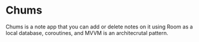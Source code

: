 # Chums
Chums is a note app that you can add or delete notes on it using Room as a local database, coroutines, and MVVM is an architecrutal pattern.
